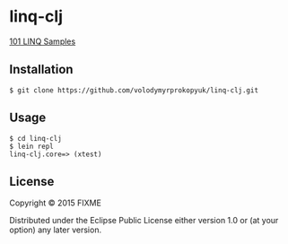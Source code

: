 # linq-clj

[101 LINQ Samples](https://code.msdn.microsoft.com/101-LINQ-Samples-3fb9811b)

## Installation

```
$ git clone https://github.com/volodymyrprokopyuk/linq-clj.git
```

## Usage

```
$ cd linq-clj
$ lein repl
linq-clj.core=> (xtest)
```

## License

Copyright © 2015 FIXME

Distributed under the Eclipse Public License either version 1.0 or (at
your option) any later version.
